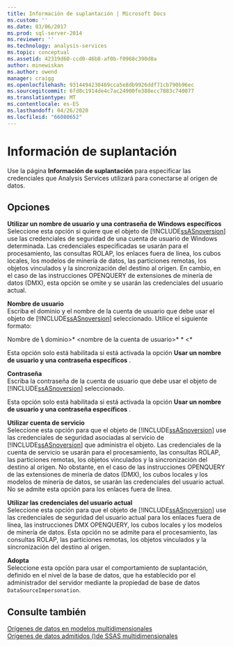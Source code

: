 ```yaml
---
title: Información de suplantación | Microsoft Docs
ms.custom: ''
ms.date: 03/06/2017
ms.prod: sql-server-2014
ms.reviewer: ''
ms.technology: analysis-services
ms.topic: conceptual
ms.assetid: 42319d60-ccd0-46b8-af0b-f0968c390d8a
author: minewiskan
ms.author: owend
manager: craigg
ms.openlocfilehash: 9314494230469cca5e8db9926ddf71cb790b96ec
ms.sourcegitcommit: 6fd8c1914de4c7ac24900fe388ecc7883c740077
ms.translationtype: MT
ms.contentlocale: es-ES
ms.lasthandoff: 04/26/2020
ms.locfileid: "66080652"
---
```

# <a name="impersonation-information"></a>Información de suplantación
  Use la página **Información de suplantación** para especificar las credenciales que Analysis Services utilizará para conectarse al origen de datos.  
  
## <a name="options"></a>Opciones  
 **Utilizar un nombre de usuario y una contraseña de Windows específicos**  
 Seleccione esta opción si quiere que el objeto de [!INCLUDE[ssASnoversion](../includes/ssasnoversion-md.md)] use las credenciales de seguridad de una cuenta de usuario de Windows determinada. Las credenciales especificadas se usarán para el procesamiento, las consultas ROLAP, los enlaces fuera de línea, los cubos locales, los modelos de minería de datos, las particiones remotas, los objetos vinculados y la sincronización del destino al origen. En cambio, en el caso de las instrucciones OPENQUERY de extensiones de minería de datos (DMX), esta opción se omite y se usarán las credenciales del usuario actual.  
  
 **Nombre de usuario**  
 Escriba el dominio y el nombre de la cuenta de usuario que debe usar el objeto de [!INCLUDE[ssASnoversion](../includes/ssasnoversion-md.md)] seleccionado. Utilice el siguiente formato:  
  
 Nombre de **\\** dominio>* \<nombre de la cuenta de usuario>* * \<*  
  
 Esta opción solo está habilitada si está activada la opción **Usar un nombre de usuario y una contraseña específicos** .  
  
 **Contraseña**  
 Escriba la contraseña de la cuenta de usuario que debe usar el objeto de [!INCLUDE[ssASnoversion](../includes/ssasnoversion-md.md)] seleccionado.  
  
 Esta opción solo está habilitada si está activada la opción **Usar un nombre de usuario y una contraseña específicos** .  
  
 **Utilizar cuenta de servicio**  
 Seleccione esta opción para que el objeto de [!INCLUDE[ssASnoversion](../includes/ssasnoversion-md.md)] use las credenciales de seguridad asociadas al servicio de [!INCLUDE[ssASnoversion](../includes/ssasnoversion-md.md)] que administra el objeto. Las credenciales de la cuenta de servicio se usarán para el procesamiento, las consultas ROLAP, las particiones remotas, los objetos vinculados y la sincronización del destino al origen. No obstante, en el caso de las instrucciones OPENQUERY de las extensiones de minería de datos (DMX), los cubos locales y los modelos de minería de datos, se usarán las credenciales del usuario actual. No se admite esta opción para los enlaces fuera de línea.  
  
 **Utilizar las credenciales del usuario actual**  
 Seleccione esta opción para que el objeto de [!INCLUDE[ssASnoversion](../includes/ssasnoversion-md.md)] use las credenciales de seguridad del usuario actual para los enlaces fuera de línea, las instrucciones DMX OPENQUERY, los cubos locales y los modelos de minería de datos. Esta opción no se admite para el procesamiento, las consultas ROLAP, las particiones remotas, los objetos vinculados y la sincronización del destino al origen.  
  
 **Adopta**  
 Seleccione esta opción para usar el comportamiento de suplantación, definido en el nivel de la base de datos, que ha establecido por el administrador del servidor mediante la propiedad de base de datos `DataSourceImpersonation`.  
  
## <a name="see-also"></a>Consulte también  
 [Orígenes de datos en modelos multidimensionales](multidimensional-models/data-sources-in-multidimensional-models.md)   
 [Orígenes de datos admitidos &#40;&#41;de SSAS multidimensionales](multidimensional-models/supported-data-sources-ssas-multidimensional.md)  
  
  
